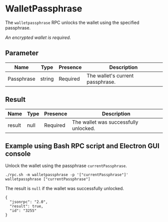 # WalletPassphrase
The `walletpassphrase` RPC unlocks the wallet using the specified passphrase.

_An encrypted wallet is required._

## Parameter
Name       | Type   | Presence | Description
---------- | ------ | -------- | -----------------------------------------------
Passphrase | string | Required | The wallet's current passphrase.

## Result
Name   | Type | Presence | Description
------ | ---- | -------- | -----------------------------------------------------
result | null | Required | The wallet was successfully unlocked.

## Example using Bash RPC script and Electron GUI console
Unlock the wallet using the passphrase `currentPassphrase`.

```
./rpc.sh -m walletpassphrase -p '["currentPassphrase"]'
walletpassphrase ["currentPassphrase"]
```

The result is `null` if the wallet was successfully unlocked.

```
{
  "jsonrpc": "2.0",
  "result": true,
  "id": "3255"
}
```

